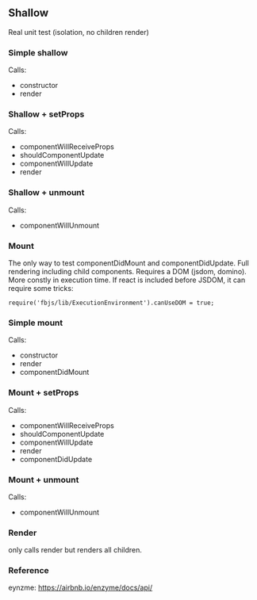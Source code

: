## Shallow

Real unit test (isolation, no children render)

### Simple shallow

Calls:

- constructor
- render

### Shallow + setProps

Calls:

- componentWillReceiveProps
- shouldComponentUpdate
- componentWillUpdate
- render

### Shallow + unmount

Calls:

- componentWillUnmount

### Mount

The only way to test componentDidMount and componentDidUpdate.
Full rendering including child components.
Requires a DOM (jsdom, domino).
More constly in execution time.
If react is included before JSDOM, it can require some tricks:

`require('fbjs/lib/ExecutionEnvironment').canUseDOM = true;` 

### Simple mount

Calls:

- constructor
- render
- componentDidMount

### Mount + setProps

Calls:

- componentWillReceiveProps
- shouldComponentUpdate
- componentWillUpdate
- render
- componentDidUpdate

### Mount + unmount

Calls:

- componentWillUnmount

### Render

only calls render but renders all children.


### Reference


eynzme: https://airbnb.io/enzyme/docs/api/
